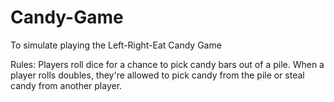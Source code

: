 # Candy-Game
To simulate playing the Left-Right-Eat Candy Game


Rules: Players roll dice for a chance to pick candy bars out of a pile. When a player rolls doubles, 
       they're allowed to pick candy from the pile or steal candy from another player.
